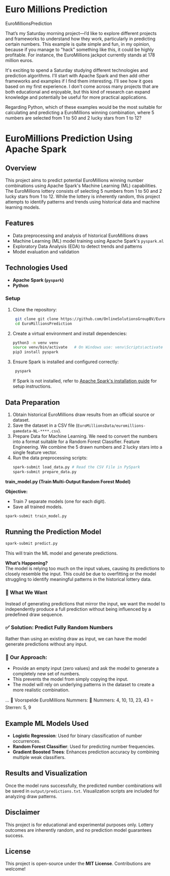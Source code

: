 # Euro Millions Prediction
EuroMillionsPrediction

That’s my Saturday morning project—I’d like to explore different projects and frameworks to understand how they work, particularly in predicting certain numbers. This example is quite simple and fun, in my opinion, because if you manage to "hack" something like this, it could be highly profitable. For instance, the EuroMillions jackpot currently stands at 178 million euros.

It's exciting to spend a Saturday studying different technologies and prediction algorithms. I'll start with Apache Spark and then add other frameworks and examples if I find them interesting. I'll see how it goes based on my first experience. I don't come across many projects that are both educational and enjoyable, but this kind of research can expand knowledge and potentially be useful for more practical applications.

Regarding Python, which of these examples would be the most suitable for calculating and predicting a EuroMillions winning combination, where 5 numbers are selected from 1 to 50 and 2 lucky stars from 1 to 12? 

# EuroMillions Prediction Using Apache Spark

## Overview
This project aims to predict potential EuroMillions winning number combinations using Apache Spark's Machine Learning (ML) capabilities. The EuroMillions lottery consists of selecting 5 numbers from 1 to 50 and 2 lucky stars from 1 to 12. While the lottery is inherently random, this project attempts to identify patterns and trends using historical data and machine learning models.

## Features
- Data preprocessing and analysis of historical EuroMillions draws
- Machine Learning (ML) model training using Apache Spark's `pyspark.ml`
- Exploratory Data Analysis (EDA) to detect trends and patterns
- Model evaluation and validation

## Technologies Used
- **Apache Spark (`pyspark`)**
- **Python**

### Setup
1. Clone the repository:
   ```sh
    git clone git clone https://github.com/OnlineSolutionsGroupBV/EuroMillionsPrediction.git
    cd EuroMillionsPrediction
   ```
2. Create a virtual environment and install dependencies:
   ```sh
   python3 -m venv venv
   source venv/bin/activate   # On Windows use: venv\Scripts\activate
   pip3 install pyspark
   ```
3. Ensure Spark is installed and configured correctly:
   ```sh
    pyspark
   ```

   If Spark is not installed, refer to [Apache Spark's installation guide](https://spark.apache.org/docs/latest/) for setup instructions.

## Data Preparation
1. Obtain historical EuroMillions draw results from an official source or dataset.
2. Save the dataset in a CSV file (`EuroMillionsData/euromillions-gamedata-NL-****.csv`).
3. Prepare Data for Machine Learning. We need to convert the numbers into a format suitable for a Random Forest Classifier. Feature Engineering. We combine the 5 drawn numbers and 2 lucky stars into a single feature vector.
4. Run the data preprocessing scripts:
   ```sh
   spark-submit load_data.py # Read the CSV File in PySpark
   spark-submit prepare_data.py
   ```

**train_model.py (Train Multi-Output Random Forest Model)**  

**Objective:**  
- Train 7 separate models (one for each digit).  
- Save all trained models.
  
```sh
spark-submit train_model.py
```

## Running the Prediction Model

```sh
spark-submit predict.py
```
This will train the ML model and generate predictions.

**What’s Happening?**  
The model is relying too much on the input values, causing its predictions to closely resemble the input. This could be due to overfitting or the model struggling to identify meaningful patterns in the historical lottery data.  

### 🎯 What We Want  
Instead of generating predictions that mirror the input, we want the model to independently produce a full prediction without being influenced by a predefined draw sequence.  

### ✅ Solution: Predict Fully Random Numbers  
Rather than using an existing draw as input, we can have the model generate predictions without any input.  

### 🔹 Our Approach:  
- Provide an empty input (zero values) and ask the model to generate a completely new set of numbers.  
- This prevents the model from simply copying the input.  
- The model will rely on underlying patterns in the dataset to create a more realistic combination.

... 
🎰 Voorspelde EuroMillions Nummers:
🔢 Nummers: 4, 10, 13, 23, 43
⭐ Sterren: 5, 9

## Example ML Models Used
- **Logistic Regression**: Used for binary classification of number occurrences.
- **Random Forest Classifier**: Used for predicting number frequencies.
- **Gradient Boosted Trees**: Enhances prediction accuracy by combining multiple weak classifiers.

## Results and Visualization
Once the model runs successfully, the predicted number combinations will be saved in `output/predictions.txt`. Visualization scripts are included for analyzing draw patterns.

## Disclaimer
This project is for educational and experimental purposes only. Lottery outcomes are inherently random, and no prediction model guarantees success.

## License
This project is open-source under the **MIT License**. Contributions are welcome!

